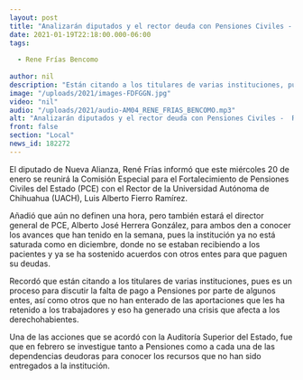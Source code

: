 ```yaml
---
layout: post
title: "Analizarán diputados y el rector deuda con Pensiones Civiles -  Rene Frías "
date: 2021-01-19T22:18:00.000-06:00
tags:
  
  - Rene Frías Bencomo
  
author: nil
description: "Están citando a los titulares de varias instituciones, pues es un proceso para discutir la falta de pago a Pensiones por parte de algunos entes"
image: "/uploads/2021/images-FDFGGN.jpg"
video: "nil"
audio: "/uploads/2021/audio-AM04_RENE_FRIAS_BENCOMO.mp3"
alt: "Analizarán diputados y el rector deuda con Pensiones Civiles -  Rene Frías "
front: false
section: "Local"
news_id: 182272
---
```


El diputado de Nueva Alianza, René Frías informó  que este miércoles 20 de enero se reunirá la Comisión Especial para el Fortalecimiento de Pensiones Civiles del Estado (PCE) con el Rector de la Universidad Autónoma de Chihuahua (UACH), Luis Alberto Fierro Ramírez.

Añadió que aún no definen una hora, pero también estará el director general de PCE, Alberto José Herrera González, para ambos den a conocer los avances que han tenido en la semana, pues la institución ya no está saturada como en diciembre, donde no se estaban recibiendo a los pacientes y ya se ha sostenido acuerdos con otros entes para que paguen su deudas.

Recordó que están citando a los titulares de varias instituciones, pues es un proceso para discutir la falta de pago a Pensiones por parte de algunos entes, así como otros que no han enterado de las aportaciones que les ha retenido a los trabajadores y eso ha generado una crisis que afecta a los derechohabientes.

Una de las acciones que se acordó con la Auditoría Superior del Estado, fue que en febrero se investigue tanto a Pensiones como a cada una de las dependencias deudoras para conocer los recursos que no han sido entregados a la institución.